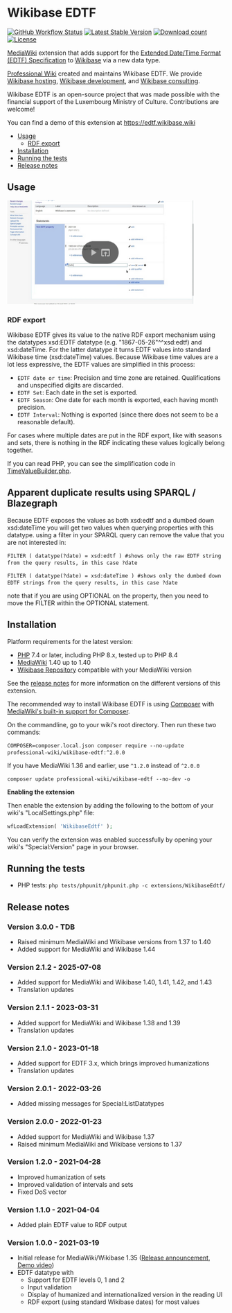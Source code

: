 # Wikibase EDTF

[![GitHub Workflow Status](https://img.shields.io/github/actions/workflow/status/ProfessionalWiki/WikibaseEdtf/ci.yml?branch=master)](https://github.com/ProfessionalWiki/WikibaseEdtf/actions?query=workflow%3ACI)
[![Latest Stable Version](https://poser.pugx.org/professional-wiki/wikibase-edtf/v/stable)](https://packagist.org/packages/professional-wiki/wikibase-edtf)
[![Download count](https://poser.pugx.org/professional-wiki/wikibase-edtf/downloads)](https://packagist.org/packages/professional-wiki/wikibase-edtf)
[![License](https://poser.pugx.org/professional-wiki/wikibase-edtf/license)](LICENSE)

[MediaWiki] extension that adds support for the [Extended Date/Time Format (EDTF) Specification][EDTF] to [Wikibase] via a new data type.

[Professional Wiki] created and maintains Wikibase EDTF. We provide [Wikibase hosting], [Wikibase development], and [Wikibase consulting].

Wikibase EDTF is an open-source project that was made possible with the financial support of the Luxembourg Ministry of Culture. Contributions are welcome!

You can find a demo of this extension at https://edtf.wikibase.wiki

- [Usage](#usage)
	- [RDF export](#rdf-export)
- [Installation](#installation)
- [Running the tests](#running-the-tests)
- [Release notes](#release-notes)

## Usage

<a href="https://www.youtube.com/watch?v=U5ndjtuDPf8"><img src=".github/youtube.png" width="430px" title="Play video" /></a>

### RDF export

Wikibase EDTF gives its value to the native RDF export mechanism using the datatypes xsd:EDTF datatype (e.g. "1867-05-26"^^xsd:edtf) and xsd:dateTime. For the latter datatype it turns EDTF values into standard Wikibase time (xsd:dateTime) values. Because Wikibase time values are a lot less expressive, the EDTF values are simplified in this process:

* `EDTF date or time`: Precision and time zone are retained. Qualifications and unspecified digits are discarded.
* `EDTF Set`: Each date in the set is exported.
* `EDTF Season`: One date for each month is exported, each having month precision.
* `EDTF Interval`: Nothing is exported (since there does not seem to be a reasonable default).

For cases where multiple dates are put in the RDF export, like with seasons and sets, there is nothing in the RDF indicating these values logically belong together.

If you can read PHP, you can see the simplification code in [TimeValueBuilder.php](src/Services/TimeValueBuilder.php).

## Apparent duplicate results using SPARQL / Blazegraph
Because EDTF exposes the values as both xsd:edtf and a dumbed down xsd:dateTime you will get two values when querying properties with this datatype. using a filter in your SPARQL query can remove the value that you are not interested in:

```
FILTER ( datatype(?date) = xsd:edtf ) #shows only the raw EDTF string from the query results, in this case ?date
```
```
FILTER ( datatype(?date) = xsd:dateTime ) #shows only the dumbed down EDTF strings from the query results, in this case ?date
```
note that if you are using OPTIONAL on the property, then you need to move the FILTER within the OPTIONAL statement.

## Installation

Platform requirements for the latest version:

* [PHP] 7.4 or later, including PHP 8.x, tested up to PHP 8.4
* [MediaWiki] 1.40 up to 1.40
* [Wikibase Repository] compatible with your MediaWiki version

See the [release notes](#release-notes) for more information on the different versions of this extension.

The recommended way to install Wikibase EDTF is using [Composer] with
[MediaWiki's built-in support for Composer][Composer install].

On the commandline, go to your wiki's root directory. Then run these two commands:

```shell script
COMPOSER=composer.local.json composer require --no-update professional-wiki/wikibase-edtf:^2.0.0
```
If you have MediaWiki 1.36 and earlier, use `^1.2.0` instead of `^2.0.0`

```shell script
composer update professional-wiki/wikibase-edtf --no-dev -o
```

**Enabling the extension**

Then enable the extension by adding the following to the bottom of your wiki's "LocalSettings.php" file:

```php
wfLoadExtension( 'WikibaseEdtf' );
```

You can verify the extension was enabled successfully by opening your wiki's "Special:Version" page in your browser.

## Running the tests

* PHP tests: `php tests/phpunit/phpunit.php -c extensions/WikibaseEdtf/`

## Release notes

### Version 3.0.0 - TDB

* Raised minimum MediaWiki and Wikibase versions from 1.37 to 1.40
* Added support for MediaWiki and Wikibase 1.44

### Version 2.1.2 - 2025-07-08

* Added support for MediaWiki and Wikibase 1.40, 1.41, 1.42, and 1.43
* Translation updates

### Version 2.1.1 - 2023-03-31

* Added support for MediaWiki and Wikibase 1.38 and 1.39
* Translation updates

### Version 2.1.0 - 2023-01-18

* Added support for EDTF 3.x, which brings improved humanizations
* Translation updates

### Version 2.0.1 - 2022-03-26

* Added missing messages for Special:ListDatatypes

### Version 2.0.0 - 2022-01-23

* Added support for MediaWiki and Wikibase 1.37
* Raised minimum MediaWiki and Wikibase versions to 1.37

### Version 1.2.0 - 2021-04-28

* Improved humanization of sets
* Improved validation of intervals and sets
* Fixed DoS vector

### Version 1.1.0 - 2021-04-04

* Added plain EDTF value to RDF output

### Version 1.0.0 - 2021-03-19

* Initial release for MediaWiki/Wikibase 1.35 ([Release announcement], [Demo video])
* EDTF datatype with
  	* Support for EDTF levels 0, 1 and 2
	* Input validation
	* Display of humanized and internationalized version in the reading UI
	* RDF export (using standard Wikibase dates) for most values

[Professional Wiki]: https://professional.wiki
[EDTF]: https://www.loc.gov/standards/datetime/
[Wikibase]: https://wikibase.consulting/what-is-wikibase/
[Wikibase hosting]: https://professional.wiki/en/hosting/wikibase
[Wikibase development]: https://professional.wiki/en/wikibase-software-development
[Wikibase consulting]: https://wikibase.consulting/
[MediaWiki]: https://www.mediawiki.org
[PHP]: https://www.php.net
[Wikibase Repository]: https://www.mediawiki.org/wiki/Extension:Wikibase_Repository
[Composer]: https://getcomposer.org
[Composer install]: https://professional.wiki/en/articles/installing-mediawiki-extensions-with-composer
[Release announcement]: https://wikibase.consulting/wikibase-edtf/
[Demo video]: https://www.youtube.com/watch?v=U5ndjtuDPf8
